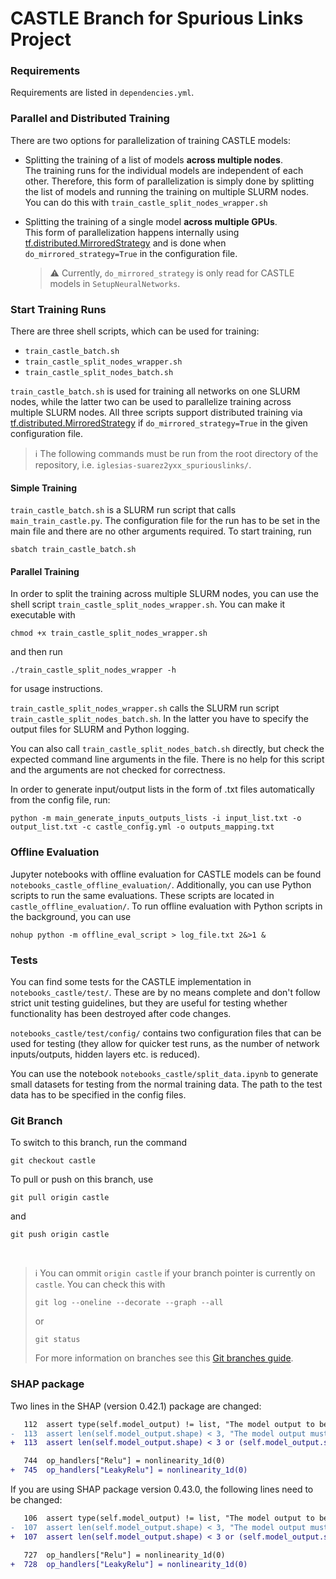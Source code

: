 # CASTLE Branch for Spurious Links Project


### Requirements

Requirements are listed in `dependencies.yml`.

### Parallel and Distributed Training

There are two options for parallelization of training CASTLE models:

- Splitting the training of a list of models **across multiple nodes**.  
  The training runs for the individual models are independent of each other. Therefore, this
  form of parallelization is simply done by splitting the list of models and running the
  training on multiple SLURM nodes. You can do this with `train_castle_split_nodes_wrapper.sh`

- Splitting the training of a single model **across multiple GPUs**.  
  This form of parallelization happens internally
  using [tf.distributed.MirroredStrategy](https://www.tensorflow.org/guide/distributed_training#mirroredstrategy)
  and is done when `do_mirrored_strategy=True` in the configuration file.

  > ⚠️ Currently, `do_mirrored_strategy` is only read for CASTLE models in `SetupNeuralNetworks`.

### Start Training Runs

There are three shell scripts, which can be used for training:

- `train_castle_batch.sh`
- `train_castle_split_nodes_wrapper.sh`
- `train_castle_split_nodes_batch.sh`

`train_castle_batch.sh` is used for training all networks on one SLURM nodes, while the latter two
can be used to parallelize training across multiple SLURM nodes.
All three scripts support distributed training
via [tf.distributed.MirroredStrategy](https://www.tensorflow.org/guide/distributed_training#mirroredstrategy)
if `do_mirrored_strategy=True` in the given configuration file.

> ℹ️ The following commands must be run from the root directory of the repository,
> i.e. `iglesias-suarez2yxx_spuriouslinks/`.
>

#### Simple Training

`train_castle_batch.sh` is a SLURM run script that calls `main_train_castle.py`.
The configuration file for the run has to be set in the main file and there are no other arguments required.
To start training, run

```shell
sbatch train_castle_batch.sh
```

#### Parallel Training

In order to split the training across multiple SLURM nodes, you can use the shell
script `train_castle_split_nodes_wrapper.sh`.
You can make it executable with

```shell
chmod +x train_castle_split_nodes_wrapper.sh
```

and then run

```shell
./train_castle_split_nodes_wrapper -h
```

for usage instructions.

`train_castle_split_nodes_wrapper.sh` calls the SLURM run script `train_castle_split_nodes_batch.sh`.
In the latter you have to specify the output files for SLURM and Python logging.

You can also call `train_castle_split_nodes_batch.sh` directly, but check the expected command line arguments
in the file. There is no help for this script and the arguments are not checked for correctness.

In order to generate input/output lists in the form of .txt files automatically from the config file, run:

```shell
python -m main_generate_inputs_outputs_lists -i input_list.txt -o output_list.txt -c castle_config.yml -o outputs_mapping.txt
```

### Offline Evaluation

Jupyter notebooks with offline evaluation for CASTLE models can be found  `notebooks_castle_offline_evaluation/`.
Additionally, you can use Python scripts to run the same evaluations.
These scripts are located in `castle_offline_evaluation/`.
To run offline evaluation with Python scripts in the background, you can use

```shell
nohup python -m offline_eval_script > log_file.txt 2&>1 &
```

### Tests

You can find some tests for the CASTLE implementation in `notebooks_castle/test/`.
These are by no means complete and don't follow strict unit testing guidelines,
but they are useful for testing whether functionality has been destroyed after code changes.  

`notebooks_castle/test/config/` contains two configuration files that can be used for testing 
(they allow for quicker test runs, as the number of network inputs/outputs, hidden layers etc. 
is reduced).   

You can use the notebook `notebooks_castle/split_data.ipynb` to generate small datasets for 
testing from the normal training data. The path to the test data has to be specified in the 
config files. 

### Git Branch

To switch to this branch, run the command

```shell
git checkout castle
```

To pull or push on this branch, use

```shell
git pull origin castle
```

and

```shell
git push origin castle
```  

&nbsp;


> ℹ️ You can ommit `origin castle` if your branch pointer is currently on `castle`.
> You can check this with
> ```shell
> git log --oneline --decorate --graph --all
> ```
> or
> ```shell
> git status
> ```
> For more information on branches see
> this [Git branches guide](https://git-scm.com/book/en/v2/Git-Branching-Branches-in-a-Nutshell).


### SHAP package

Two lines in the SHAP (version 0.42.1) package are changed:  
```diff
   112  assert type(self.model_output) != list, "The model output to be explained must be a single tensor!"
-  113  assert len(self.model_output.shape) < 3, "The model output must be a vector or a single value!"
+  113  assert len(self.model_output.shape) < 3 or (self.model_output.shape[-1] == 1 and len(self.model_output.shape) == 3), "The model output must be a vector or a single value!"
```

```diff
   744  op_handlers["Relu"] = nonlinearity_1d(0)
+  745  op_handlers["LeakyRelu"] = nonlinearity_1d(0)
```


If you are using SHAP package version 0.43.0, the following lines need to be changed:   
```diff
   106  assert type(self.model_output) != list, "The model output to be explained must be a single tensor!"
-  107  assert len(self.model_output.shape) < 3, "The model output must be a vector or a single value!"
+  107  assert len(self.model_output.shape) < 3 or (self.model_output.shape[-1] == 1 and len(self.model_output.shape) == 3), "The model output must be a vector or a single value!"
```

```diff
   727  op_handlers["Relu"] = nonlinearity_1d(0)
+  728  op_handlers["LeakyRelu"] = nonlinearity_1d(0)
```